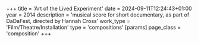 +++
title = 'Art of the Lived Experiment'
date = 2024-09-11T12:24:43+01:00
year = 2014
description = 'musical score for short documentary, as part of DaDaFest, directed by Hannah Cross'
work_type = 'Film/Theatre/Installation'
type = 'compositions'
[params]
    page_class = 'composition'
+++
